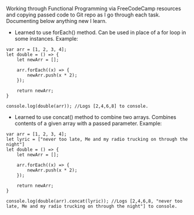 Working through Functional Programming via FreeCodeCamp resources and copying passed code to Git repo as I go through each task. Documenting below anything new I learn.

- Learned to use forEach() method. Can be used in place of a for loop in some instances. Example:
```
var arr = [1, 2, 3, 4];
let double = () => {
    let newArr = [];

    arr.forEach((x) => {
        newArr.push(x * 2);
    });

    return newArr;
}

console.log(double(arr)); //Logs [2,4,6,8] to console.

```

- Learned to use concat() method to combine two arrays. Combines contents of a given array with a passed parameter. Example:
```
var arr = [1, 2, 3, 4];
let lyric = ["never too late, Me and my radio trucking on through the night"]
let double = () => {
    let newArr = [];

    arr.forEach((x) => {
        newArr.push(x * 2);
    });

    return newArr;
}

console.log(double(arr).concat(lyric)); //Logs [2,4,6,8, "never too late, Me and my radio trucking on through the night"] to console.
```